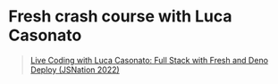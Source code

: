 # Fresh crash course with Luca Casonato

> [Live Coding with Luca Casonato: Full Stack with Fresh and Deno Deploy (JSNation 2022)](https://youtu.be/7OrJP_EeX4s)

